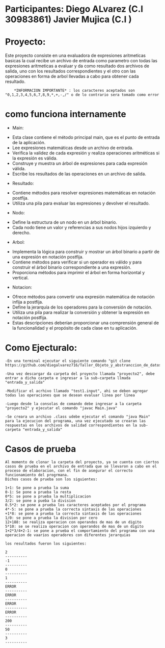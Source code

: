 # Participantes:   Diego ALvarez (C.I 30983861) Javier Mujica (C.I )

# Proyecto: 
 Este proyecto consiste en una evaluadora de expresiones aritmeticas basicas la cual recibe un archivo de entrada como parametro con todas las expresiones aritmeticas a evaluar y da como resultado dos archivos de salida, uno con los resultados correspondientes y el otro con las operaciones en forma de arbol llevadas a cabo para obtener cada resultado.

        *INFORMACION IMPORTANTE* : los caracteres aceptados son "0,1,2,3,4,5,6,7,8,9,*,+,-,/" o de lo contrario sera tomado como error 

# como funciona internamente 
* Main:

- Esta clase contiene el método principal main, que es el punto de entrada de la aplicación.
- Lee expresiones matemáticas desde un archivo de entrada.
- Verifica la validez de cada expresión y realiza operaciones aritméticas si la expresión es válida.
- Construye y muestra un árbol de expresiones para cada expresión válida.
- Escribe los resultados de las operaciones en un archivo de salida.

* Resultado:

- Contiene métodos para resolver expresiones matemáticas en notación postfija.
- Utiliza una pila para evaluar las expresiones y devolver el resultado.

* Nodo:

- Define la estructura de un nodo en un árbol binario.
- Cada nodo tiene un valor y referencias a sus nodos hijos izquierdo y derecho.

* Arbol:

- Implementa la lógica para construir y mostrar un árbol binario a partir de una expresión en notación postfija.
- Contiene métodos para verificar si un operador es válido y para construir el árbol binario correspondiente a una expresión.
- Proporciona métodos para imprimir el árbol en forma horizontal y vertical.

* Notacion:

- Ofrece métodos para convertir una expresión matemática de notación infija a postfija.
- Define la jerarquía de los operadores para la conversión de notación.
- Utiliza una pila para realizar la conversión y obtener la expresión en notación postfija.
- Estas descripciones deberían proporcionar una comprensión general de la funcionalidad y el propósito de cada clase en tu aplicación.

# Como Ejecturalo: 
    -En una terminal ejecutar el siguiente comando "git clone https://github.com/diegalvarez716/Taller_Objeto_y_abstranccion_de_datos/proyecto2.git"

    -Una vez descargar da carpeta del proyecto llamada "proyecto2", debe entrar a dicha carpeta e ingresar a la sub-carpeta llmada "entrada_y_salida"
    
    -Modificar el acrhivo llamado "test1.input", ahi se deben agregar todas las operaciones que se desean evaluar linea por linea

    -Luego desde la consolas de comando debe ingresar a la carpeta "proyecto2" y ejecutar el comando "javac Main.java"

    -Se creara un archivo .class udebe ejecutar el comando "java Main" para la ejecucion del programa, una vez ejecutado se crearan las respuestas en los archivos de salidad correspondientes en la sub-carpeta "entrada_y_salida"

# Casos de prueba
    Al momento de clonar la carpeta del proyecto, ya se cuenta con ciertos casos de prueba en el archivo de entrada que se llevaron a cabo en el proceso de elaboracion, con el fin de asegurar el correcto funcionamiento del progrmana.
    Dichos casos de prueba son los siguientes:

    1+1: Se pone a prueba la suma
    0-1: Se pone a prueba la resta
    0*5: se pone a prueba la multiplicacion
    3/2: se pone a pueba la division 
    0.5*2: se pone a prueba los caracteres aceptados por el programa
    4*-5: se pone a prueba la correcta sintaxis de las operaciones
    +1*8: se pone a prueba la correcta sintaxis de las operaciones
    1/0: se pone a prueba la division por cero 
    12+188: se realiza operacion con operandos de mas de un digito 
    5*10: se se realiza operacion con operandos de mas de un digito 
    1+2*3/4+2-1: se pone a prueba el comportamiento del programa con una operacion de vaarios operadores con diferentes jerarquias 
    
    los resultados fueron los siguientes: 

    2
    ----------
    -1
    ----------
    0
    ----------
    1
    ----------
    ERROR
    ----------
    ERROR
    ----------
    ERROR
    ----------
    ERROR
    ----------
    200
    ----------
    50
    ----------
    3
    ----------


